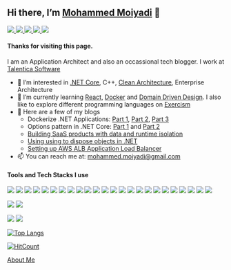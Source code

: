 ## Hi there, I’m [Mohammed Moiyadi](https://mmoiyadi.github.io/react-project) 👋

<a href="https://www.linkedin.com/in/mmoiyadi/">
<img src="https://img.shields.io/badge/LinkedIn-blue?style=flat&logo=linkedin">
</a>

<a href="https://medium.com/@mohammed-moiyadi">
<img src="https://img.shields.io/badge/Medium-black?style=flat&logo=medium">
</a>

<a href="https://exercism.org/profiles/mmoiyadi">
<img src="https://img.shields.io/badge/Exercism-green?style=flat&logo=exercism">
</a>

<a href="https://www.reddit.com/user/MediocreSuggestion50">
<img src="https://img.shields.io/badge/Reddit-pink?style=flat&logo=reddit">
</a>

<a href="https://mmoiyadi.github.io/react-project">
<img src="https://img.shields.io/badge/Website-brightgreen?style=flat&logo=google-chrome&logoColor=darkgreen">
</a>


#### Thanks for visiting this page. 

I am an Application Architect and also an occassional tech blogger. I work at [Talentica Software](https://www.talentica.com/)
- 👀 I’m interested in [.NET Core](https://github.com/dotnet/core), C++, [Clean Architecture](https://blog.cleancoder.com/uncle-bob/2012/08/13/the-clean-architecture.html), Enterprise Architecture
- 🌱 I’m currently learning [React](https://github.com/facebook/react), [Docker](https://www.docker.com/) and [Domain Driven Design](https://martinfowler.com/tags/domain%20driven%20design.html). I also like to explore different programming languages on [Exercism](https://exercism.org/)
- 📝 Here are a few of my blogs
  - Dockerize .NET Applications: [Part 1](https://www.talentica.com/blogs/dockerize-net-applications-part1/), [Part 2](https://www.talentica.com/blogs/dockerize-net-applications-part2/), [Part 3](https://www.talentica.com/blogs/dockerize-net-applications-part3/)
  - Options pattern in .NET Core: [Part 1](https://www.talentica.com/blogs/typed-configurations-in-net-core/) and [Part 2](https://www.talentica.com/blogs/change-notifications-and-named-options-using-options-pattern-in-net-core/)
  - [Building SaaS products with data and runtime isolation](https://www.talentica.com/blogs/develop-saas-product-with-data-run-time-isolation/)
  - [Using using to dispose objects in .NET](https://medium.com/me/stats/post/c64bb62d7d8b)
  - [Setting up AWS ALB Application Load Balancer](https://dev.to/mmoiyadi/setting-up-aws-alb-application-load-balancer-for-a-web-application-api-1p92)
- 📫 You can reach me at: [mohammed.moiyadi@gmail.com](mailto:mohammed.moiyadi@gmail.com)


#### Tools and Tech Stacks I use
<img src="https://img.shields.io/badge/-.NET%20Core-512BD4?logo=dotnet&style=for-the-badge"> <img src="https://img.shields.io/badge/-Visual%20Studio-5C2D91?logo=Visual%20Studio&style=for-the-badge"> <img src="https://img.shields.io/badge/-SQL%20Server-CC2927?logo=Microsoft%20SQL%20Server&style=for-the-badge"> <img src="https://img.shields.io/badge/-MySQL-000000?logo=mysql&style=for-the-badge&logoColor=white"> <img src="https://img.shields.io/badge/postgresql-000000?style=for-the-badge&logo=postgresql"> <img src="https://img.shields.io/badge/-React-000000?logo=react&style=for-the-badge"> <img src="https://img.shields.io/badge/-RabbitMQ-000000?style=for-the-badge&logo=RabbitMQ"> <img src="https://img.shields.io/badge/-Azure%20DevOps-0078D7?style=for-the-badge&logo=Azure%20DevOps"> <img src="https://img.shields.io/badge/-Git-000000?logo=Git&style=for-the-badge"> <img src="https://img.shields.io/badge/-Github-181717?logo=Github&style=for-the-badge"> <img src="https://img.shields.io/badge/-Sourcetree-0052CC?style=for-the-badge&logo=Sourcetree"> <img src="https://img.shields.io/badge/-Visual%20Studio%20Code-007ACC?style=for-the-badge&logo=Visual%20Studio%20Code"> <img src="https://img.shields.io/badge/-Jira-0052CC?style=for-the-badge&logo=Jira"> <img src="https://img.shields.io/badge/-Notion-000000?style=for-the-badge&logo=Notion"> <img src="https://img.shields.io/badge/-Amazon%20AWS-232F3E?style=for-the-badge&logo=Amazon%20AWS"> <img src="https://img.shields.io/badge/-nuget-004880?logo=nuget&style=for-the-badge"> <img src="https://img.shields.io/badge/diagrams.net-000000?logo=diagrams.net&style=for-the-badge"> <img src="https://img.shields.io/badge/TeamCity-000000?style=for-the-badge&logo=TeamCity"> <img src="https://img.shields.io/badge/Swagger-000000?style=for-the-badge&logo=swagger"> <img src="https://img.shields.io/badge/Postman-000000?style=for-the-badge&logo=postman"> <img src="https://img.shields.io/badge/-C++-00599C?logo=Cplusplus&style=for-the-badge"> <img src="https://img.shields.io/badge/-C%20Sharp-239120?logo=C%20Sharp&style=for-the-badge"> <img src="https://img.shields.io/badge/-JavaScript-000000?logo=JavaScript&style=for-the-badge"> <img src="https://img.shields.io/badge/-docker-000000?logo=docker&style=for-the-badge">

<img src="https://img.shields.io/badge/Arduino-000000?style=for-the-badge&logo=arduino">  <img src="https://img.shields.io/badge/Raspberry%20Pi-A22846?style=for-the-badge&logo=Raspberry%20Pi">

<img src="https://img.shields.io/badge/Skype-000000?style=for-the-badge&logo=skype"> <img src="https://img.shields.io/badge/Microsoft%20Teams-000000?style=for-the-badge&logo=Microsoft%20Teams">



[![Top Langs](https://github-readme-stats.vercel.app/api/top-langs/?username=mmoiyadi)](https://github.com/mmoiyadi/github-readme-stats)

 [![HitCount](https://hits.dwyl.com/mmoiyadi/mmoiyadi.svg?style=flat-square&show=unique)](http://hits.dwyl.com/mmoiyadi/mmoiyadi)

[About Me](https://about.me/mmoiyadi)


<!---
mmoiyadi/mmoiyadi is a ✨ special ✨ repository because its `README.md` (this file) appears on your GitHub profile.
You can click the Preview link to take a look at your changes.
--->
